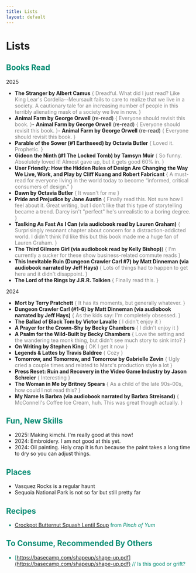 ```yaml
---
title: Lists
layout: default
---
```


# Lists

## <font color="#038C73">Books Read</font>
2025
- **The Stranger by Albert Camus** <font color="gray">{ Dreadful. What did I just read? Like King Lear's Cordelia--Meursault fails to care to realize that we live in a society. A cautionary tale for an increasing number of people in this terribly alienating mask of a society we live in now. }</font>
- **Animal Farm by George Orwell** (re-read) <font color="gray">{ Everyone should revisit this book. }</font>- **Animal Farm by George Orwell** (re-read) <font color="gray">{ Everyone should revisit this book. }</font>- **Animal Farm by George Orwell** (re-read) <font color="gray">{ Everyone should revisit this book. }</font>
- **Parable of the Sower (#1 Earthseed) by Octavia Butler** <font color="gray">{ Loved it. Prophetic. }</font>
- **Gideon the Ninth (#1 The Locked Tomb) by Tamsyn Muir** <font color="gray">{ So funny. Absolutely loved it! Almost gave up, but it gets good 60% in. }</font>
- **User Friendly: How the Hidden Rules of Design Are Changing the Way We Live, Work, and Play by Cliff Kuang and Robert Fabricant** <font color="gray">{ A must-read for everyone living in the world today to become “informed, critical consumers of design.” }</font>
- **Dawn by Octavia Butler** <font color="gray">{ It wasn't for me }</font>
- **Pride and Prejudice by Jane Austin** <font color="gray">{ Finally read this. Not sure how I feel about it. Great writing, but I don't like that this type of storytelling became a trend. Darcy isn't "perfect" he's unrealistic to a boring degree. }</font>
- **Taslking As Fast As I Can (via audiobook read by Lauren Graham)** <font color="gray">{ Surprisingly resonant chapter about concern for a distraction-addicted world. I didn't think I'd like this but this book made me a huge fan of Lauren Graham. }</font>
- **The Third Gilmore Girl (via audiobook read by Kelly Bishop)**) <font color="gray">{ I'm currently a sucker for these show business-related commute reads }</font>
- **This Inevitable Ruin (Dungeon Crawler Carl #7) by Matt Dinneman (via audiobook narrated by Jeff Hays)** <font color="gray">{ Lots of things had to happen to get here and it didn't disappoint. }</font>
- **The Lord of the Rings by J.R.R. Tolkien** <font color="gray">{ Finally read this. } </font>

2024
- **Mort by Terry Pratchett** <font color="gray">{ It has its moments, but generally whatever. }</font>
- **Dungeon Crawler Carl (#1-6) by Matt Dinneman (via audiobook narrated by Jeff Hays)** <font color="gray">{ As the kids say: I'm completely obsessed. }</font>
- **The Ballad of Black Tom by Victor Lavalle** <font color="gray">{ I didn't enjoy it }</font>
- **A Prayer for the Crown-Shy by Becky Chambers** <font color="gray">{ I didn't enjoy it }</font>
- **A Psalm for the Wild-Built by Becky Chambers** <font color="gray">{ Love the setting and the wandering tea monk thing, but didn't see much story to sink into? }</font>
- **On Writing by Stephen King** <font color="gray">{ OK I get it now }</font>
- **Legends & Lattes by Travis Baldree** <font color="gray">{ Cozy }</font>
- **Tomorrow, and Tomorrow, and Tomorrow by Gabrielle Zevin** <font color="gray">{ Ugly cried a couple times and related to Marx's production style a lot }</font>
- **Press Reset: Ruin and Recovery in the Video Game Industry by Jason Schreier** <font color="gray">{ Interesting }</font>
- **The Woman in Me by Britney Spears** <font color="gray">{ As a child of the late 90s-00s, how could I not read this? }</font>
- **My Name Is Barbra (via audiobook narrated by Barbra Streisand)** <font color="gray">{ McConnell's Coffee Ice Cream, huh. This was great though actually. }</font>

## <font color="#038C73">Fun, New Skills</font>
- 2025: Making kimchi. I'm really good at this now! 
- 2024: Embroidery. I am not good at this yet.
- 2024: Oil painting. Holy crap it is fun because the paint takes a long time to dry so you can adjust things.

## <font color="#038C73">Places</font>
- Vasquez Rocks is a regular haunt
- Sequoia National Park is not so far but still pretty far

## <font color="#038C73">Recipes<font>
- [Crockpot Butternut Squash Lentil Soup](https://pinchofyum.com/the-best-detox-crockpot-lentil-soup/print/41824) from *Pinch of Yum*

## <font color="#038C73">To Consume, Recommended By Others</font>
- [https://basecamp.com/shapeup/shape-up.pdf](https://basecamp.com/shapeup/shape-up.pdf) // Is this good or grift? 